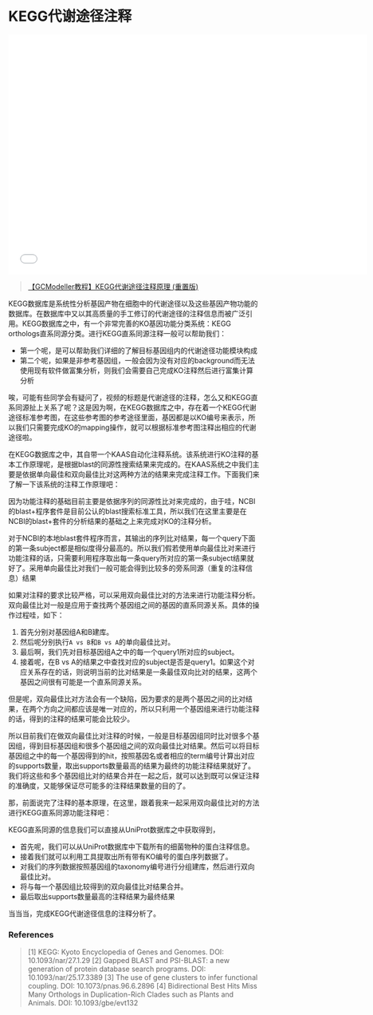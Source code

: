 # KEGG代谢途径注释

<!-- 2018-10-02 -->
<!-- :: course,dev,kegg,blastp -->

<div align="center">

<iframe src="//player.bilibili.com/player.html?aid=58675156&cid=102313656&page=1" 
	scrolling="no" 
	border="0" 
	frameborder="no" 
	framespacing="0" 
	allowfullscreen="true" 
	width="720" 
	height="480"> 
</iframe>

</div>

> [【GCModeller教程】KEGG代谢途径注释原理 (重置版)](https://www.bilibili.com/video/av58675156)

KEGG数据库是系统性分析基因产物在细胞中的代谢途径以及这些基因产物功能的数据库。在数据库中又以其高质量的手工修订的代谢途径的注释信息而被广泛引用。KEGG数据库之中，有一个非常完善的KO基因功能分类系统：KEGG orthologs直系同源分类。进行KEGG直系同源注释一般可以帮助我们：

+ 第一个呢，是可以帮助我们详细的了解目标基因组内的代谢途径功能模块构成
+ 第二个呢，如果是非参考基因组，一般会因为没有对应的background而无法使用现有软件做富集分析，则我们会需要自己完成KO注释然后进行富集计算分析

唉，可能有些同学会有疑问了，视频的标题是代谢途径的注释，怎么又和KEGG直系同源扯上关系了呢？这是因为啊，在KEGG数据库之中，存在着一个KEGG代谢途径标准参考图，在这些参考图的参考途径里面，基因都是以KO编号来表示，所以我们只需要完成KO的mapping操作，就可以根据标准参考图注释出相应的代谢途径啦。

在KEGG数据库之中，其自带一个KAAS自动化注释系统。该系统进行KO注释的基本工作原理呢，是根据blast的同源性搜索结果来完成的。在KAAS系统之中我们主要是依据单向最佳和双向最佳比对这两种方法的结果来完成注释工作。下面我们来了解一下该系统的注释工作原理吧：

因为功能注释的基础目前主要是依据序列的同源性比对来完成的，由于哇，NCBI的blast+程序套件是目前公认的blast搜索标准工具，所以我们在这里主要是在NCBI的blast+套件的分析结果的基础之上来完成对KO的注释分析。

对于NCBI的本地blast套件程序而言，其输出的序列比对结果，每一个query下面的第一条subject都是相似度得分最高的。所以我们假若使用单向最佳比对来进行功能注释的话，只需要利用程序取出每一条query所对应的第一条subject结果就好了。采用单向最佳比对我们一般可能会得到比较多的旁系同源（重复的注释信息）结果

如果对注释的要求比较严格，可以采用双向最佳比对的方法来进行功能注释分析。双向最佳比对一般是应用于查找两个基因组之间的基因的直系同源关系。具体的操作过程哇，如下：

1. 首先分别对基因组A和B建库。
2. 然后呢分别执行``A vs B``和``B vs A``的单向最佳比对。
3. 最后啊，我们先对目标基因组A之中的每一个query1所对应的subject。
4. 接着呢，在B vs A的结果之中查找对应的subject是否是query1。如果这个对应关系存在的话，则说明当前的比对结果是一条最佳双向比对的结果，这两个基因之间很有可能是一个直系同源关系。

但是呢，双向最佳比对方法会有一个缺陷，因为要求的是两个基因之间的比对结果，在两个方向之间都应该是唯一对应的，所以只利用一个基因组来进行功能注释的话，得到的注释的结果可能会比较少。

所以目前我们在做双向最佳比对注释的时候，一般是目标基因组同时比对很多个基因组，得到目标基因组和很多个基因组之间的双向最佳比对结果。然后可以将目标基因组之中的每一个基因得到的hit，按照基因名或者相应的term编号计算出对应的supports数量，取出supports数量最高的结果为最终的功能注释结果就好了。我们将这些和多个基因组比对的结果合并在一起之后，就可以达到既可以保证注释的准确度，又能够保证尽可能多的注释结果数量的目的了。

那，前面说完了注释的基本原理，在这里，跟着我来一起采用双向最佳比对的方法进行KEGG直系同源功能注释吧：

KEGG直系同源的信息我们可以直接从UniProt数据库之中获取得到，

+ 首先呢，我们可以从UniProt数据库中下载所有的细菌物种的蛋白注释信息。
+ 接着我们就可以利用工具提取出所有带有KO编号的蛋白序列数据了。
+ 对我们的序列数据按照基因组的taxonomy编号进行分组建库，然后进行双向最佳比对。
+ 将与每一个基因组比较得到的双向最佳比对结果合并。
+ 最后取出supports数量最高的注释结果为最终结果

当当当，完成KEGG代谢途径信息的注释分析了。


### References

> [1] KEGG: Kyoto Encyclopedia of Genes and Genomes. DOI: 10.1093/nar/27.1.29
> [2] Gapped BLAST and PSI-BLAST: a new generation of protein database search programs. DOI: 10.1093/nar/25.17.3389
> [3] The use of gene clusters to infer functional coupling. DOI: 10.1073/pnas.96.6.2896
> [4] Bidirectional Best Hits Miss Many Orthologs in Duplication-Rich Clades such as Plants and Animals. DOI: 10.1093/gbe/evt132
